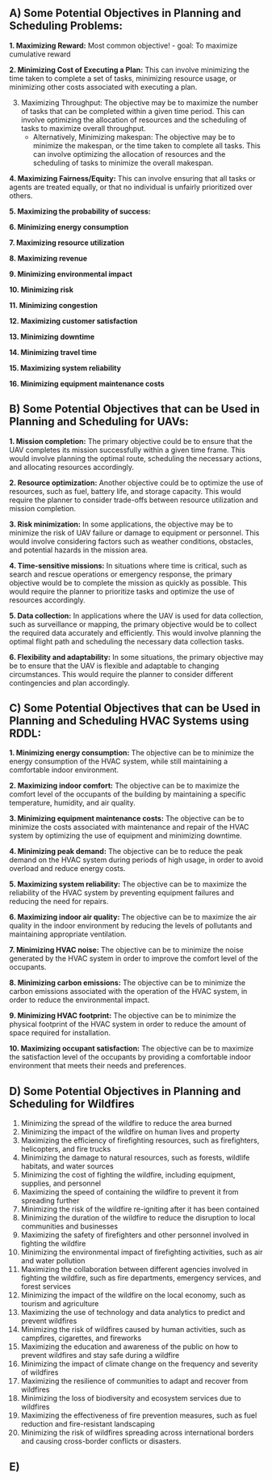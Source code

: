 
## A) **Some Potential Objectives in Planning and Scheduling Problems:**
 **1. Maximizing Reward:** Most common objective!
    - goal: To maximize cumulative reward
 
 **2. Minimizing Cost of Executing a Plan:** This can involve minimizing the time taken to complete a set of tasks, minimizing resource usage, or minimizing other costs associated with executing a plan.
 
 3. Maximizing Throughput: The objective may be to maximize the number of tasks that can be completed within a given time period. This can involve optimizing the allocation of resources and the scheduling of tasks to maximize overall throughput.
    - Alternatively, Minimizing makespan: The objective may be to minimize the makespan, or the time taken to complete all tasks. This can involve optimizing the allocation of resources and the scheduling of tasks to minimize the overall makespan.
 
 **4. Maximizing Fairness/Equity:** This can involve ensuring that all tasks or agents are treated equally, or that no individual is unfairly prioritized over others.
 
 **5. Maximizing the probability of success:**
 
 **6. Minimizing energy consumption**
 
 **7. Maximizing resource utilization**
 
 **8. Maximizing revenue**
 
 **9. Minimizing environmental impact**
 
 **10. Minimizing risk**
 
 **11. Minimizing congestion**
 
 **12. Maximizing customer satisfaction**
 
 **13. Minimizing downtime**
 
 **14. Minimizing travel time**
 
 **15. Maximizing system reliability**
 
 **16. Minimizing equipment maintenance costs**
 
## B) Some Potential Objectives that can be Used in Planning and Scheduling for UAVs:

**1. Mission completion:** The primary objective could be to ensure that the UAV completes its mission successfully within a given time frame. This would involve planning the optimal route, scheduling the necessary actions, and allocating resources accordingly.

**2. Resource optimization:** Another objective could be to optimize the use of resources, such as fuel, battery life, and storage capacity. This would require the planner to consider trade-offs between resource utilization and mission completion.

**3. Risk minimization:** In some applications, the objective may be to minimize the risk of UAV failure or damage to equipment or personnel. This would involve considering factors such as weather conditions, obstacles, and potential hazards in the mission area.

**4. Time-sensitive missions:** In situations where time is critical, such as search and rescue operations or emergency response, the primary objective would be to complete the mission as quickly as possible. This would require the planner to prioritize tasks and optimize the use of resources accordingly.

**5. Data collection:** In applications where the UAV is used for data collection, such as surveillance or mapping, the primary objective would be to collect the required data accurately and efficiently. This would involve planning the optimal flight path and scheduling the necessary data collection tasks.

**6. Flexibility and adaptability:** In some situations, the primary objective may be to ensure that the UAV is flexible and adaptable to changing circumstances. This would require the planner to consider different contingencies and plan accordingly.


## C) Some Potential Objectives that can be Used in Planning and Scheduling HVAC Systems using RDDL:

**1. Minimizing energy consumption:** The objective can be to minimize the energy consumption of the HVAC system, while still maintaining a comfortable indoor environment.

**2. Maximizing indoor comfort:** The objective can be to maximize the comfort level of the occupants of the building by maintaining a specific temperature, humidity, and air quality.

**3. Minimizing equipment maintenance costs:** The objective can be to minimize the costs associated with maintenance and repair of the HVAC system by optimizing the use of equipment and minimizing downtime.

**4. Minimizing peak demand:** The objective can be to reduce the peak demand on the HVAC system during periods of high usage, in order to avoid overload and reduce energy costs.

**5. Maximizing system reliability:** The objective can be to maximize the reliability of the HVAC system by preventing equipment failures and reducing the need for repairs.

**6. Maximizing indoor air quality:** The objective can be to maximize the air quality in the indoor environment by reducing the levels of pollutants and maintaining appropriate ventilation.

**7. Minimizing HVAC noise:** The objective can be to minimize the noise generated by the HVAC system in order to improve the comfort level of the occupants.

**8. Minimizing carbon emissions:** The objective can be to minimize the carbon emissions associated with the operation of the HVAC system, in order to reduce the environmental impact.

**9. Minimizing HVAC footprint:** The objective can be to minimize the physical footprint of the HVAC system in order to reduce the amount of space required for installation.

**10. Maximizing occupant satisfaction:** The objective can be to maximize the satisfaction level of the occupants by providing a comfortable indoor environment that meets their needs and preferences.


## D) Some Potential Objectives in Planning and Scheduling for Wildfires

1. Minimizing the spread of the wildfire to reduce the area burned
2. Minimizing the impact of the wildfire on human lives and property
3. Maximizing the efficiency of firefighting resources, such as firefighters, helicopters, and fire trucks
4. Minimizing the damage to natural resources, such as forests, wildlife habitats, and water sources
5. Minimizing the cost of fighting the wildfire, including equipment, supplies, and personnel
6. Maximizing the speed of containing the wildfire to prevent it from spreading further
7. Minimizing the risk of the wildfire re-igniting after it has been contained
8. Minimizing the duration of the wildfire to reduce the disruption to local communities and businesses
9. Maximizing the safety of firefighters and other personnel involved in fighting the wildfire
10. Minimizing the environmental impact of firefighting activities, such as air and water pollution
11. Maximizing the collaboration between different agencies involved in fighting the wildfire, such as fire departments, emergency services, and forest services
12. Minimizing the impact of the wildfire on the local economy, such as tourism and agriculture
13. Maximizing the use of technology and data analytics to predict and prevent wildfires
14. Minimizing the risk of wildfires caused by human activities, such as campfires, cigarettes, and fireworks
15. Maximizing the education and awareness of the public on how to prevent wildfires and stay safe during a wildfire
16. Minimizing the impact of climate change on the frequency and severity of wildfires
17. Maximizing the resilience of communities to adapt and recover from wildfires
18. Minimizing the loss of biodiversity and ecosystem services due to wildfires
19. Maximizing the effectiveness of fire prevention measures, such as fuel reduction and fire-resistant landscaping
20. Minimizing the risk of wildfires spreading across international borders and causing cross-border conflicts or disasters.


## E)
